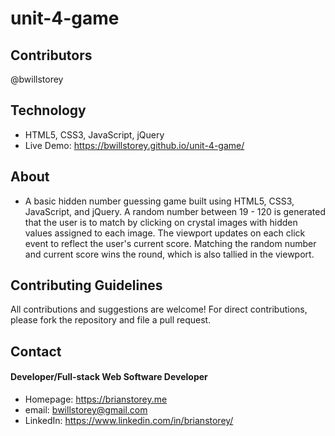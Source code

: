 # unit-4-game

## Contributors
@bwillstorey

## Technology
- HTML5, CSS3, JavaScript, jQuery
- Live Demo: https://bwillstorey.github.io/unit-4-game/

## About
- A basic hidden number guessing game built using HTML5, CSS3, JavaScript, and jQuery. A random number between 19 - 120 is generated that the user is to match by clicking on crystal images with hidden values assigned to each image. The viewport updates on each click event to reflect the user's current score. Matching the random number and current score wins the round, which is also tallied in the viewport.

## Contributing Guidelines
All contributions and suggestions are welcome! For direct contributions, please fork the repository and file a pull request.

## Contact
#### Developer/Full-stack Web Software Developer
- Homepage: https://brianstorey.me 
- email: bwillstorey@gmail.com
- LinkedIn: https://www.linkedin.com/in/brianstorey/
